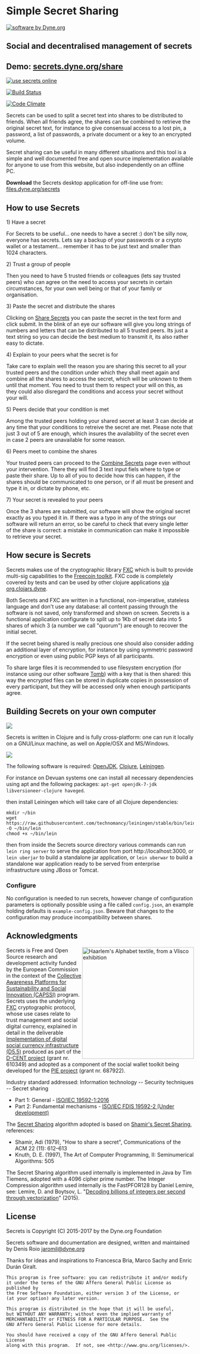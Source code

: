 # Simple Secret Sharing

<a href="https://www.dyne.org"><img
	src="https://secrets.dyne.org/static/img/swbydyne.png"
		alt="software by Dyne.org"
			title="software by Dyne.org" class="pull-right"></a>

## Social and decentralised management of secrets


<h2>Demo: <a href="https://secrets.dyne.org/share">secrets.dyne.org/share</a></h2>

<a href="https://secrets.dyne.org/share">
	<img src="https://secrets.dyne.org/static/img/secret_ladies.jpg"
		title="try it online" alt="use secrets online" style="overflow: hidden">

[![Build Status](https://travis-ci.org/PIENews/secrets.svg?branch=master)](https://travis-ci.org/PIENews/secrets)

[![Code Climate](https://codeclimate.com/github/PIENews/secrets.png)](https://codeclimate.com/github/PIENews/secrets)

Secrets can be used to split a secret text into shares to be distributed to friends. When all friends agree, the shares can be combined to retrieve the original secret text, for instance to give consensual access to a lost pin, a password, a list of passwords, a private document or a key to an encrypted volume.

Secret sharing can be useful in many different situations and this tool is a simple and well documented free and open source implementation available for anyone to use from this website, but also independently on an offline PC.

**Download** the Secrets desktop application for off-line use from: [files.dyne.org/secrets](https://files.dyne.org/secrets)

## How to use Secrets

<div class="well well-sm">
1) Have a secret
</div>

For Secrets to be useful... one needs to have a secret :) don't be silly now, everyone has secrets. Lets say a backup of your passwords or a crypto wallet or a testament... remember it has to be just text and smaller than 1024 characters.

<div class="well well-sm">
2) Trust a group of people
</div>

Then you need to have 5 trusted friends or colleagues (lets say trusted peers) who can agree on the need to access your secrets in certain circumstances, for your own well being or that of your family or organisation.

<div class="well well-sm">
3) Paste the secret and distribute the shares
</div>

Clicking on [Share Secrets](/share) you can paste the secret in the text form and click submit. In the blink of an eye our software will give you long strings of numbers and letters that can be distributed to all 5 trusted peers. Its just a text string so you can decide the best medium to transmit it, its also rather easy to dictate.

<div class="well well-sm">
4) Explain to your peers what the secret is for
</div>

Take care to explain well the reason you are sharing this secret to all your trusted peers and the condition under which they shall meet again and combine all the shares to access the secret, which will be unknown to them until that moment. You need to trust them to respect your will on this, as they could also disregard the conditions and access your secret without your will.

<div class="well well-sm">
5) Peers decide that your condition is met
</div>

Among the trusted peers holding your shared secret at least 3 can decide at any time that your conditions to retreive the secret are met. Please note that just 3 out of 5 are enough, which insures the availability of the secret even in case 2 peers are unavailable for some reason.

<div class="well well-sm">
6) Peers meet to combine the shares
</div>

Your trusted peers can proceed to the [Combine Secrets](/combine) page even without your intervention. There they will find 3 text input fiels where to type or paste their share. Up to all of you to decide how this can happen, if the shares should be communicated to one person, or if all must be present and type it in, or dictate by phone, etc.

<div class="well well-sm">
7) Your secret is revealed to your peers
</div>

Once the 3 shares are submitted, our software will show the original secret exactly as you typed it in. If there was a typo in any of the strings our software will return an error, so be careful to check that every single letter of the share is correct: a mistake in communication can make it impossible to retrieve your secret.

## How secure is Secrets

Secrets makes use of the cryptographic library [FXC](https://github.com/dyne/FXC) which is built to provide multi-sig capabilities to the [Freecoin toolkit](http://freecoin.ch). FXC code is completely covered by tests and can be used by other clojure applications [via org.clojars.dyne](https://clojars.org/org.clojars.dyne/fxc).

Both Secrets and FXC are written in a functional, non-imperative, stateless language and don't use any database: all content passing through the software is not saved, only transformed and shown on screen. Secrets is a functional application configurate to split up to 1Kb of secret data into 5 shares of which 3 (a number we call "quorum") are enough to recover the initial secret. 

If the secret being shared is really precious one should also consider adding an additional layer of encryption, for instance by using symmetric password encryption or even using public PGP keys of all participants.

To share large files it is recommended to use filesystem encryption (for instance using our other software [Tomb](https://dyne.org/software/tomb)) with a key that is then shared: this way the encrypted files can be stored in duplicate copies in possession of every participant, but they will be accessed only when enough participants agree.

## Building Secrets on your own computer

<img class="pull-right" src="https://secrets.dyne.org/static/img/clojure.png">

Secrets is written in Clojure and is fully cross-platform: one can run it locally on a GNU/Linux machine, as well on Apple/OSX and MS/Windows.

<img class="pull-left" src="https://secrets.dyne.org/static/img/leiningen.jpg"
	style="padding-right: 1.5em">

The following software is required: [OpenJDK](http://openjdk.java.net), [Clojure](http://clojure.org), [Leiningen](http://leiningen.org).

For instance on Devuan systems one can install all necessary dependencies using apt and the following packages: `apt-get openjdk-7-jdk libversioneer-clojure haveged`.

then install Leiningen which will take care of all Clojure dependencies:

```
mkdir ~/bin
wget https://raw.githubusercontent.com/technomancy/leiningen/stable/bin/lein -O ~/bin/lein
chmod +x ~/bin/lein
```

then from inside the Secrets source directory various commands can run `lein ring server` to serve the application from port http://localhost:3000, or `lein uberjar` to build a standalone jar application, or `lein uberwar` to build a standalone war application ready to be served from enterprise infrastructure using JBoss or Tomcat.

### Configure

No configuration is needed to run secrets, however change of configuration parameters is optionally possible using a file called `config.json`, an example holding defaults is `example-config.json`. Beware that changes to the configuration may produce incompatibility between shares.

## Acknowledgments

<img src="https://secrets.dyne.org/static/img/haarlemsche_abc.jpg"
	alt="Haarlem's Alphabet textile, from a Vlisco exhibition"
	title="Haarlem's Alphabet textile, from a Vlisco exhibition"
	style="float: right; width: 300px">

Secrets is Free and Open Source research and development activity funded by the European Commission in the context of the [Collective Awareness Platforms for Sustainability and Social Innovation (CAPSSI)](https://ec.europa.eu/digital-single-market/en/collective-awareness) program. Secrets uses the underlying [FXC](https://github.com/dyne/FXC) cryptographic protocol, whose use cases relate to trust management and social digital currency, explained in detail in the deliverable [Implementation of digital social currency infrastructure (D5.5)](http://dcentproject.eu/wp-content/uploads/2015/10/D5.5-Implementation-of-digital-social-currency-infrastructure-.pdf) produced as part of the [D-CENT project](http://dcentproject.eu) (grant nr. 610349) and adopted as a component of the social wallet toolkit being developed for the [PIE project](https://github.com/pienews) (grant nr. 687922).

Industry standard addressed: Information technology -- Security techniques -- Secret sharing
- Part 1: General - [ISO/IEC 19592-1:2016](https://www.iso.org/standard/65422.html)
- Part 2: Fundamental mechanisms - [ISO/IEC FDIS 19592-2 (Under development)](https://www.iso.org/standard/65425.html)

The [Secret Sharing](https://en.wikipedia.org/wiki/Secret_sharing) algorithm adopted is based on [Shamir's Secret Sharing](https://en.wikipedia.org/wiki/Shamir%27s_Secret_Sharing), references:
- Shamir, Adi (1979), "How to share a secret", Communications of the ACM 22 (11): 612–613
- Knuth, D. E. (1997), The Art of Computer Programming, II: Seminumerical Algorithms: 505

The Secret Sharing algorithm used internally is implemented in Java by Tim Tiemens, adopted with a 4096 cipher prime number. The Integer Compression algorithm used internally is the FastPFOR128 by Daniel Lemire, see: Lemire, D. and Boytsov, L. "[Decoding billions of integers per second through vectorization](http://arxiv.org/abs/1209.2137)" (2015).

## License

Secrets is Copyright (C) 2015-2017 by the Dyne.org Foundation

Secrets software and documentation are designed, written and maintained by Denis Roio <jaromil@dyne.org>

Thanks for ideas and inspirations to Francesca Bria, Marco Sachy and Enric Durán Giralt.

```
This program is free software: you can redistribute it and/or modify
it under the terms of the GNU Affero General Public License as published by
the Free Software Foundation, either version 3 of the License, or
(at your option) any later version.

This program is distributed in the hope that it will be useful,
but WITHOUT ANY WARRANTY; without even the implied warranty of
MERCHANTABILITY or FITNESS FOR A PARTICULAR PURPOSE.  See the
GNU Affero General Public License for more details.

You should have received a copy of the GNU Affero General Public License
along with this program.  If not, see <http://www.gnu.org/licenses/>.
```

